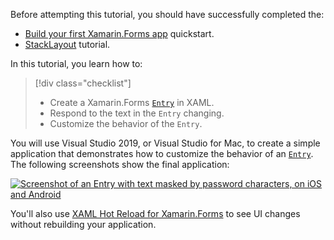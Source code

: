 Before attempting this tutorial, you should have successfully completed the:

- [Build your first Xamarin.Forms app](~/get-started/first-app/index.md) quickstart.
- [StackLayout](~/get-started/tutorials/stacklayout/index.yml) tutorial.

In this tutorial, you learn how to:

> [!div class="checklist"]
>
> - Create a Xamarin.Forms [`Entry`](xref:Xamarin.Forms.Entry) in XAML.
> - Respond to the text in the `Entry` changing.
> - Customize the behavior of the `Entry`.

You will use Visual Studio 2019, or Visual Studio for Mac, to create a simple application that demonstrates how to customize the behavior of an [`Entry`](xref:Xamarin.Forms.Entry). The following screenshots show the final application:

[![Screenshot of an Entry with text masked by password characters, on iOS and Android](../images/customize-behavior.png "Entry with masked password characters")](../images/customize-behavior-large.png#lightbox "Entry with masked password characters")

You'll also use [XAML Hot Reload for Xamarin.Forms](~/xamarin-forms/xaml/hot-reload.md) to see UI changes without rebuilding your application.
